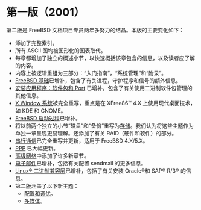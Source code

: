 # 第一版（2001）

第二版是 FreeBSD 文档项目专员两年多努力的结晶。本版的主要变化如下：

* 添加了完整索引。
* 所有 ASCII 图均被图形化的图表取代。
* 每章都增加了独立的概述小节，以快速概括该章包含的信息，以及读者应了解的内容。
* 内容上被逻辑重组为三部分：“入门指南”，“系统管理”和“附录”。
* [FreeBSD 基础](https://docs.freebsd.org/en/books/handbook/book/#basics)已增补，包含了有关进程，守护程序和信号的额外信息。
* [安装应用程序：软件包和 Port](https://docs.freebsd.org/en/books/handbook/book/#ports) 已增补，包含了有关使用二进制软件包管理的其他信息。
* [X Window 系统](https://docs.freebsd.org/en/books/handbook/book/#x11)被完全重写，重点是在 XFree86™ 4.X 上使用现代桌面技术，如 KDE 和 GNOME。
* [FreeBSD 启动过程](https://docs.freebsd.org/en/books/handbook/book/#boot)已增补。
* 将以前两个独立的小节“磁盘”和“备份”重写为[存储](https://docs.freebsd.org/en/books/handbook/book/#disks)。我们认为将这些主题作为单独一章呈现更易理解。还添加了有关 RAID（硬件和软件）的部分。
* [串行通信](https://docs.freebsd.org/en/books/handbook/book/#serialcomms)已完全重写并更新，适用于 FreeBSD 4.X/5.X。
* [PPP](https://docs.freebsd.org/en/books/handbook/book/#ppp-and-slip) 已大幅更新。
* [高级网络](https://docs.freebsd.org/en/books/handbook/book/#advanced-networking)中添加了许多新章节。
* [电子邮件](https://docs.freebsd.org/en/books/handbook/book/#mail)已增补，包括有关配置 sendmail 的更多信息。
* [Linux® 二进制兼容层](https://docs.freebsd.org/en/books/handbook/book/#linuxemu)已增补，包括了有关安装 Oracle®和 SAP® R/3® 的信息。
* 第二版涵盖了以下新主题：
  * [配置和调优](https://docs.freebsd.org/en/books/handbook/book/#config-tuning)。
  * [多媒体](https://docs.freebsd.org/en/books/handbook/book/#multimedia)。
